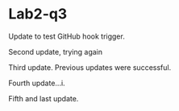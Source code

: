 # Lab2-q3

Update to test GitHub hook trigger.

Second update, trying again


Third update. Previous updates were successful.

Fourth update...i.

Fifth and last update.
